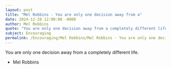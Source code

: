 ```yaml
---
layout: post
title: "Mel Robbins - You are only one decision away from a"
date: 2024-12-28 12:00:00 -0000
author: Mel Robbins
quote: "You are only one decision away from a completely different life."
subject: Encouraging
permalink: /Encouraging/Mel Robbins/Mel Robbins - You are only one decision away from a
---
```


You are only one decision away from a completely different life.

- Mel Robbins
